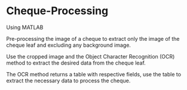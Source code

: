 # Cheque-Processing
Using MATLAB 

Pre-processing the image of a cheque to extract only the image of the cheque leaf and excluding any background image.

Use the cropped image and the Object Character Recognition (OCR) method to extract the desired data from the cheque leaf. 

The OCR method returns a table with respective fields, use the table to extract the necessary data to process the cheque.
  
